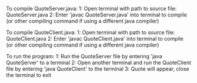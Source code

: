 To compile QuoteServer.java:
    1: Open terminal with path to source file: QuoteServer.java
    2: Enter 'javac QuoteServer.java' into terminal to compile (or other compiling command if using a different java compiler)

To compile QuoteClient.java:
    1: Open terminal with path to source file: QuoteClient.java
    2: Enter 'javac QuoteClient.java' into terminal to compile (or other compiling command if using a different java compiler)

To run the program:
    1: Run the QuoteServer file by entering 'java QuoteServer' to a terminal
    2: Open another terminal and run the QuoteClient file by entering 'java QuoteClient' to the terminal
    3: Quote will appear, close the terminal to exit